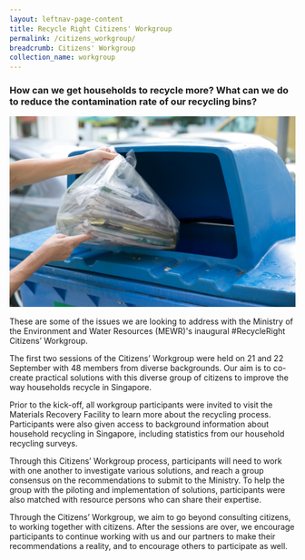 ```yaml
---
layout: leftnav-page-content
title: Recycle Right Citizens' Workgroup
permalink: /citizens_workgroup/
breadcrumb: Citizens' Workgroup
collection_name: workgroup
---
```



### How can we get households to recycle more? What can we do to reduce the contamination rate of our recycling bins?

![image of recycle bin](/images/Hm_workgroup.jpg)

These are some of the issues we are looking to address with the Ministry of the Environment and Water Resources (MEWR)'s inaugural #RecycleRight Citizens’ Workgroup. 

The first two sessions of the Citizens’ Workgroup were held on 21 and 22 September with 48 members from diverse backgrounds. Our aim is to co-create practical solutions with this diverse group of citizens to improve the way households recycle in Singapore.

Prior to the kick-off, all workgroup participants were invited to visit the Materials Recovery Facility to learn more about the recycling process. Participants were also given access to background information about household recycling in Singapore, including statistics from our household recycling surveys. 

Through this Citizens’ Workgroup process, participants will need to work with one another to investigate various solutions, and reach a group consensus on the recommendations to submit to the Ministry. To help the group with the piloting and implementation of solutions, participants were also matched with resource persons who can share their expertise. 

Through the Citizens’ Workgroup, we aim to go beyond consulting citizens, to working together with citizens. After the sessions are over, we encourage participants to continue working with us and our partners to make their recommendations a reality, and to encourage others to participate as well.

